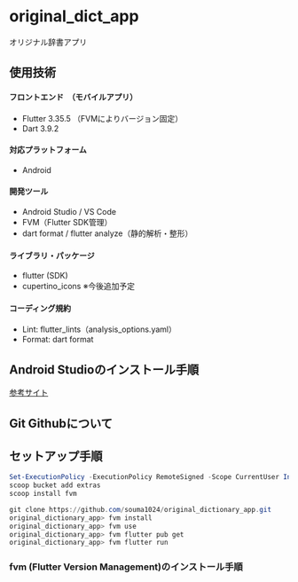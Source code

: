 # original_dict_app
オリジナル辞書アプリ

## 使用技術
#### フロントエンド　（モバイルアプリ）
- Flutter 3.35.5 （FVMによりバージョン固定）
- Dart 3.9.2

#### 対応プラットフォーム
- Android 

#### 開発ツール
- Android Studio / VS Code
- FVM（Flutter SDK管理）
- dart format / flutter analyze（静的解析・整形）

#### ライブラリ・パッケージ
- flutter (SDK)
- cupertino_icons
※今後追加予定

#### コーディング規約
- Lint: flutter_lints（analysis_options.yaml）
- Format: dart format


## Android Studioのインストール手順
[参考サイト](https://zenn.dev/heyhey1028/books/flutter-basics/viewer/getting_started_windows#3.android-studio-%E3%81%AE%E3%82%BB%E3%83%83%E3%83%88%E3%82%A2%E3%83%83%E3%83%97)

## Git Githubについて

## セットアップ手順
``` powershell
Set-ExecutionPolicy -ExecutionPolicy RemoteSigned -Scope CurrentUser Invoke-RestMethod -Uri https://get.scoop.sh | Invoke-Expression
scoop bucket add extras
scoop install fvm

git clone https://github.com/souma1024/original_dictionary_app.git
original_dictionary_app> fvm install
original_dictionary_app> fvm use
original_dictionary_app> fvm flutter pub get
original_dictionary_app> fvm flutter run
```

### fvm (Flutter Version Management)のインストール手順





